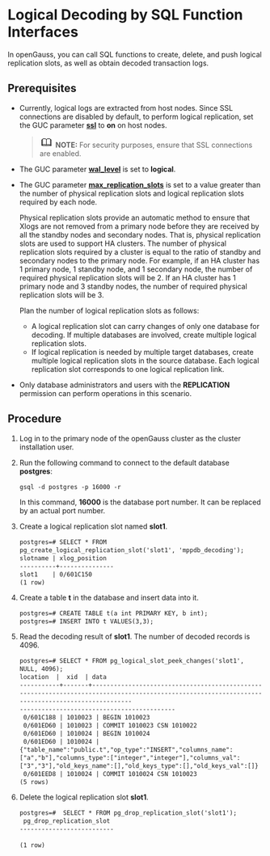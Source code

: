 # Logical Decoding by SQL Function Interfaces<a name="EN-US_TOPIC_0264264807"></a>

In openGauss, you can call SQL functions to create, delete, and push logical replication slots, as well as obtain decoded transaction logs.

## Prerequisites<a name="en-us_topic_0237121453_section1288315272236"></a>

-   Currently, logical logs are extracted from host nodes. Since SSL connections are disabled by default, to perform logical replication, set the GUC parameter  **[ssl](en-us_topic_0242371486.md#en-us_topic_0237124696_en-us_topic_0059778664_s8c4647db116f44c4b9ce3dceee3d6ffa)**  to  **on**  on host nodes.

    >![](public_sys-resources/icon-note.gif) **NOTE:** 
    >For security purposes, ensure that SSL connections are enabled.


-   The GUC parameter  **[wal\_level](en-us_topic_0242371497.md#en-us_topic_0237124707_en-us_topic_0059778393_s2c76f5957066407a959191148f2c780f)**  is set to  **logical**.
-   The GUC parameter  **[max\_replication\_slots](sending-server.md#section7322161612568)**  is set to a value greater than the number of physical replication slots and logical replication slots required by each node.

    Physical replication slots provide an automatic method to ensure that Xlogs are not removed from a primary node before they are received by all the standby nodes and secondary nodes. That is, physical replication slots are used to support HA clusters. The number of physical replication slots required by a cluster is equal to the ratio of standby and secondary nodes to the primary node. For example, if an HA cluster has 1 primary node, 1 standby node, and 1 secondary node, the number of required physical replication slots will be 2. If an HA cluster has 1 primary node and 3 standby nodes, the number of required physical replication slots will be 3.

    Plan the number of logical replication slots as follows:

    -   A logical replication slot can carry changes of only one database for decoding. If multiple databases are involved, create multiple logical replication slots.
    -   If logical replication is needed by multiple target databases, create multiple logical replication slots in the source database. Each logical replication slot corresponds to one logical replication link.

-   Only database administrators and users with the  **REPLICATION**  permission can perform operations in this scenario.

## Procedure<a name="en-us_topic_0237121453_section14821441121619"></a>

1.  Log in to the primary node of the openGauss cluster as the cluster installation user.
2.  Run the following command to connect to the default database  **postgres**:

    ```
    gsql -d postgres -p 16000 -r
    ```

    In this command,  **16000**  is the database port number. It can be replaced by an actual port number.

3.  Create a logical replication slot named  **slot1**.

    ```
    postgres=# SELECT * FROM pg_create_logical_replication_slot('slot1', 'mppdb_decoding');
    slotname | xlog_position
    ----------+---------------
    slot1    | 0/601C150
    (1 row)
    ```

4.  Create a table  **t**  in the database and insert data into it.

    ```
    postgres=# CREATE TABLE t(a int PRIMARY KEY, b int);
    postgres=# INSERT INTO t VALUES(3,3);
    ```

5.  Read the decoding result of  **slot1**. The number of decoded records is 4096.

    ```
    postgres=# SELECT * FROM pg_logical_slot_peek_changes('slot1', NULL, 4096);
    location  |  xid  | data                                                                                         
    -----------+-------+-------------------------------------------------------------------------------------------------------------------------------------------------
    -------------------------------------------
     0/601C188 | 1010023 | BEGIN 1010023
     0/601ED60 | 1010023 | COMMIT 1010023 CSN 1010022
     0/601ED60 | 1010024 | BEGIN 1010024
     0/601ED60 | 1010024 | {"table_name":"public.t","op_type":"INSERT","columns_name":["a","b"],"columns_type":["integer","integer"],"columns_val":["3","3"],"old_keys_name":[],"old_keys_type":[],"old_keys_val":[]}
     0/601EED8 | 1010024 | COMMIT 1010024 CSN 1010023
    (5 rows)
    ```

6.  Delete the logical replication slot  **slot1**.

    ```
    postgres=#  SELECT * FROM pg_drop_replication_slot('slot1');
     pg_drop_replication_slot
    --------------------------
    
    (1 row)
    ```


